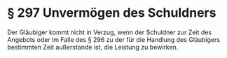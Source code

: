 # § 297 Unvermögen des Schuldners
Der Gläubiger kommt nicht in Verzug, wenn der Schuldner zur Zeit des Angebots oder im Falle des § 296 zu der für die Handlung des Gläubigers bestimmten Zeit außerstande ist, die Leistung zu bewirken.
